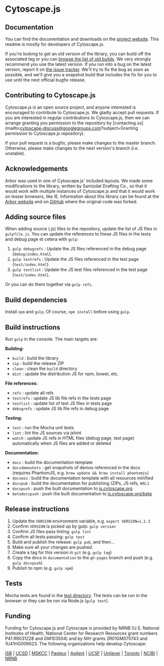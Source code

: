 # Cytoscape.js




## Documentation

You can find the documentation and downloads on the [project website](http://cytoscape.github.com/cytoscape.js).  This readme is mostly for developers of Cytoscape.js.

If you're looking to get an old version of the library, you can build off the associated tag or you can [browse the list of old builds](http://cytoscape.github.io/cytoscape.js/download/).  We very strongly recommend you use the latest version.  If you run into a bug on the latest version, report it on [the issue tracker](https://github.com/cytoscape/cytoscape.js/issues).  We'll try to fix the bug as soon as possible, and we'll give you a snapshot build that includes the fix for you to use until the next official bugfix release.




## Contributing to Cytoscape.js

Cytoscape.js is an open source project, and anyone interested is encouraged to contribute to Cytoscape.js.  We gladly accept pull requests.  If you are interested in regular contributions to Cytoscape.js, then we can arrange granting you permission to the repository by [contacting us](mailto:cytoscape-discuss@googlegroups.com?subject=Granting permission to Cytoscape.js repository).

If your pull request is a bugfix, please make changes to the master branch.  Otherwise, please make changes to the next version's branch (i.e. unstable).




## Acknowledgements

Arbor was used in one of Cytoscape.js' included layouts.  We made some modifications to the library, written by Samizdat Drafting Co., so that it would work with multiple instances of Cytoscape.js and that it would work on lesser browsers, like IE.  Information about this library can be found at the [Arbor website](http://arborjs.org/) and on [GitHub](https://github.com/maxkfranz/arbor) where the original code was forked.





## Adding source files

When adding source (.js) files to the repository, update the list of JS files in `gulpfile.js`.  You can update the references to these JS files in the tests and debug page et cetera with `gulp`:

 1. `gulp debugrefs` : Update the JS files referenced in the debug page (`debug/index.html`).
 1. `gulp testrefs` : Update the JS files referenced in the test page (`test/index.html`).
 1. `gulp testlist` : Update the JS test files referenced in the test page (`test/index.html`).

Or you can do them together via `gulp refs`.



## Build dependencies

Install `npm` and `gulp`.  Of course, `npm install` before using `gulp`.




## Build instructions

Run `gulp` in the console.  The main targets are:

**Building:**
 * `build` : build the library
 * `zip` : build the release ZIP
 * `clean` : clean the `build` directory
 * `dist` : update the distribution JS for npm, bower, etc.

**File references:**
 * `refs` : update all refs
  * `testrefs` : update JS lib file refs in the tests page
  * `testlist` : update list of test JS files in tests page
  * `debugrefs` : update JS lib file refs in debug page

**Testing:**
 * `test` : run the Mocha unit tests
 * `lint` : lint the JS sources via jshint
 * `watch` : update JS refs in HTML files (debug page, test page) automatically when JS files are added or deleted

**Documentation:**
 * `docs` : build the documentation template
 * `docsdemoshots` : get snapshots of demos referenced in the docs (requires PhantomJS, e.g. `brew update && brew install phantomjs`)
 * `docsmin` : build the documentation template with all resources minified
 * `docspub` : build the documentation for publishing (ZIPs, JS refs, etc.)
 * `docspush` : push the built documentation to [js.cytoscape.org](http://js.cytoscape.org)
 * `betadocspush` : push the built documentation to [js.cytoscape.org/beta](http://js.cytoscape.org/beta)




## Release instructions

 1. Update the `VERSION` environment variable, e.g. `export VERSION=1.2.3`
 1. Confirm `VERSION` is picked up by gulp: `gulp version`
 1. Confirm JS files pass linting: `gulp lint`
 1. Confirm all tests passing: `gulp test`
 1. Build and publish the release: `gulp pub`, and then...
  1. Make sure all your changes are pushed.
  1. Create a tag for this version in `git` (e.g. `gulp tag`)
  1. Copy the docs in `documentation` to the `gh-pages` branch and push (e.g. `gulp docspush`)
  1. Publish to npm (e.g. `gulp npm`)



## Tests

Mocha tests are found in the [test directory](https://github.com/cytoscape/cytoscape.js/tree/master/test).  The tests can be run in the browser or they can be run via Node.js (`gulp test`).




## Funding

Funding for Cytoscape.js and Cytoscape is provided by NRNB (U.S. National Institutes of Health, National Center for Research Resources grant numbers P41 RR031228 and GM103504) and by NIH grants 2R01GM070743 and 1U41HG006623. The following organizations help develop Cytoscape:

[ISB](http://www.systemsbiology.org) | 
[UCSD](http://www.ucsd.edu) | 
[MSKCC](http://cbio.mskcc.org) | 
[Pasteur](http://www.pasteur.fr) | 
[Agilent](http://www.agilent.com/) | 
[UCSF](http://www.ucsf.edu/) |
[Unilever](http://www.unilever.com) |
[Toronto](http://www.utoronto.ca) |
[NCIBI](http://portal.ncibi.org/gateway/index.html) |
[NRNB](http://nrnb.org)


